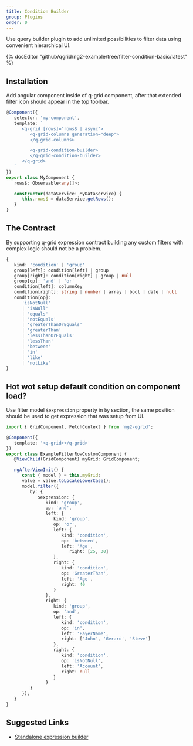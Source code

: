 ```yaml
---
title: Condition Builder
group: Plugins
order: 0
---
```


Use query builder plugin to add unlimited possibilities to filter data using convenient hierarchical UI.

{% docEditor "github/qgrid/ng2-example/tree/filter-condition-basic/latest" %}

## Installation

<!-- 
Add condition builder module to imports section.

```typescript
import { GridModule } from 'ng2-qgrid';
import { ThemeModule } from 'ng2-qgrid/theme/material';
import { ConditionBuilderModule } from 'ng2-qgrid/plugin/condition-builder';

@NgModule({
   imports: [
      GridModule,
      ThemeModule,
      ConditionBuilderModule
   ]
})
export class AppModule {
}
``` -->

Add angular component inside of q-grid component, after that extended filter icon should appear in the top toolbar.

```typescript
@Component({
   selector: 'my-component',
   template: `
      <q-grid [rows]="rows$ | async">
         <q-grid-columns generation="deep">
         </q-grid-columns>

         <q-grid-condition-builder>
         </q-grid-condition-builder>
      </q-grid>
   `
})
export class MyComponent {
   rows$: Observable<any[]>;

   constructor(dataService: MyDataService) {
      this.rows$ = dataService.getRows();
   }
}
```

## The Contract

By supporting q-grid expression contract building any custom filters with complex logic should not be a problem.

```typescript
{
   kind: 'condition' | 'group'
   group[left]: condition[left] | group
   group[right]: condition[right] | group | null
   group[op]: 'and' | 'or'
   condition[left]: columnKey
   condition[right]: string | number | array | bool | date | null
   condition[op]: 
      'isNotNull' 
      | 'isNull' 
      | 'equals' 
      | 'notEquals' 
      | 'greaterThanOrEquals' 
      | 'greaterThan' 
      | 'lessThanOrEquals' 
      | 'lessThan' 
      | 'between' 
      | 'in' 
      | 'like' 
      | 'notLike'
}
```

## Hot wot setup default condition on component load?

Use filter model `$expression` property in `by` section, the same position should be used to get expression that was setup from UI.

```typescript
import { GridComponent, FetchContext } from 'ng2-qgrid';

@Component({
   template: '<q-grid></q-grid>'
})
export class ExampleFilterRowCustomComponent {
   @ViewChild(GridComponent) myGrid: GridComponent;

   ngAfterViewInit() {
      const { model } = this.myGrid;
      value = value.toLocaleLowerCase();
      model.filter({
         by: {
            $expression: {
               kind: 'group',
               op: 'and',
               left: {
                  kind: 'group',
                  op: 'or',
                  left: {
                     kind: 'condition',
                     op: 'between',
                     left: 'Age',
                        right: [25, 30]
                  },
                  right: {
                     kind: 'condition',
                     op: 'GreaterThan',
                     left: 'Age',
                     right: 40
                  }
               },
               right: {
                  kind: 'group',
                  op: 'and',
                  left: {
                     kind: 'condition',
                     op: 'in',
                     left: 'PayerName',
                     right: ['John', 'Gerard', 'Steve']
                  },
                  right: {
                     kind: 'condition',
                     op: 'isNotNull',
                     left: 'Account',
                     right: null
                  }
               }
         }
      });
   }
}
```

## Suggested Links

* [Standalone expression builder](https://github.com/qgrid/ng2-expression-builder)
